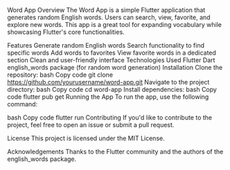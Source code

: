 Word App
Overview
The Word App is a simple Flutter application that generates random English words. Users can search, view, favorite, and explore new words. This app is a great tool for expanding vocabulary while showcasing Flutter's core functionalities.

Features
Generate random English words
Search functionality to find specific words
Add words to favorites
View favorite words in a dedicated section
Clean and user-friendly interface
Technologies Used
Flutter
Dart
english_words package (for random word generation)
Installation
Clone the repository:
bash
Copy code
git clone https://github.com/yourusername/word-app.git
Navigate to the project directory:
bash
Copy code
cd word-app
Install dependencies:
bash
Copy code
flutter pub get
Running the App
To run the app, use the following command:

bash
Copy code
flutter run
Contributing
If you'd like to contribute to the project, feel free to open an issue or submit a pull request.

License
This project is licensed under the MIT License.

Acknowledgements
Thanks to the Flutter community and the authors of the english_words package.
